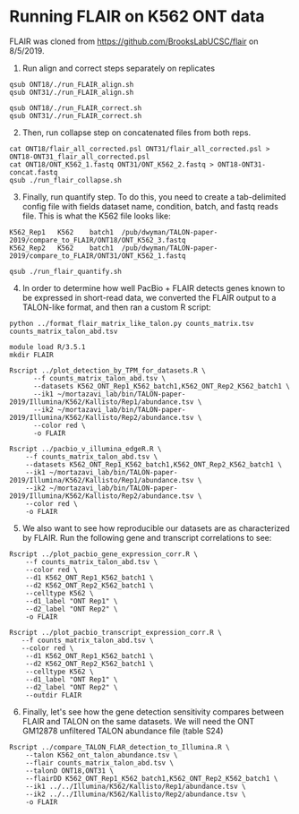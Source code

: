 # Running FLAIR on K562 ONT data

FLAIR was cloned from https://github.com/BrooksLabUCSC/flair on 8/5/2019.

1. Run align and correct steps separately on replicates
```
qsub ONT18/./run_FLAIR_align.sh
qsub ONT31/./run_FLAIR_align.sh
```
```
qsub ONT18/./run_FLAIR_correct.sh
qsub ONT31/./run_FLAIR_correct.sh
```
2. Then, run collapse step on concatenated files from both reps.
```
cat ONT18/flair_all_corrected.psl ONT31/flair_all_corrected.psl > ONT18-ONT31_flair_all_corrected.psl
cat ONT18/ONT_K562_1.fastq ONT31/ONT_K562_2.fastq > ONT18-ONT31-concat.fastq
qsub ./run_flair_collapse.sh
```
3. Finally, run quantify step. To do this, you need to create a tab-delimited config file with fields dataset name, condition, batch, and fastq reads file. This is what the K562 file looks like:
```
K562_Rep1	K562	batch1	/pub/dwyman/TALON-paper-2019/compare_to_FLAIR/ONT18/ONT_K562_3.fastq
K562_Rep2	K562	batch1	/pub/dwyman/TALON-paper-2019/compare_to_FLAIR/ONT31/ONT_K562_1.fastq
```
```
qsub ./run_flair_quantify.sh
```

4. In order to determine how well PacBio + FLAIR detects genes known to be expressed in short-read data, we converted the FLAIR output to a TALON-like format, and then ran a custom R script:
```
python ../format_flair_matrix_like_talon.py counts_matrix.tsv counts_matrix_talon_abd.tsv

module load R/3.5.1
mkdir FLAIR

Rscript ../plot_detection_by_TPM_for_datasets.R \
      --f counts_matrix_talon_abd.tsv \
      --datasets K562_ONT_Rep1_K562_batch1,K562_ONT_Rep2_K562_batch1 \
      --ik1 ~/mortazavi_lab/bin/TALON-paper-2019/Illumina/K562/Kallisto/Rep1/abundance.tsv \
      --ik2 ~/mortazavi_lab/bin/TALON-paper-2019/Illumina/K562/Kallisto/Rep2/abundance.tsv \
      --color red \
      -o FLAIR

Rscript ../pacbio_v_illumina_edgeR.R \
    --f counts_matrix_talon_abd.tsv \
    --datasets K562_ONT_Rep1_K562_batch1,K562_ONT_Rep2_K562_batch1 \
    --ik1 ~/mortazavi_lab/bin/TALON-paper-2019/Illumina/K562/Kallisto/Rep1/abundance.tsv \
    --ik2 ~/mortazavi_lab/bin/TALON-paper-2019/Illumina/K562/Kallisto/Rep2/abundance.tsv \
    --color red \
    -o FLAIR
```

5. We also want to see how reproducible our datasets are as characterized by FLAIR. Run the following gene and transcript correlations to see: 

```
Rscript ../plot_pacbio_gene_expression_corr.R \
    --f counts_matrix_talon_abd.tsv \
    --color red \
    --d1 K562_ONT_Rep1_K562_batch1 \
    --d2 K562_ONT_Rep2_K562_batch1 \
    --celltype K562 \
    --d1_label "ONT Rep1" \
    --d2_label "ONT Rep2" \
    -o FLAIR 

Rscript ../plot_pacbio_transcript_expression_corr.R \
   --f counts_matrix_talon_abd.tsv \
   --color red \
    --d1 K562_ONT_Rep1_K562_batch1 \
    --d2 K562_ONT_Rep2_K562_batch1 \
    --celltype K562 \
    --d1_label "ONT Rep1" \
    --d2_label "ONT Rep2" \
    --outdir FLAIR 
```

6. Finally, let's see how the gene detection sensitivity compares between FLAIR and TALON on the same datasets. We will need the ONT GM12878 unfiltered TALON abundance file (table S24)
```
Rscript ../compare_TALON_FLAR_detection_to_Illumina.R \
    --talon K562_ont_talon_abundance.tsv \
    --flair counts_matrix_talon_abd.tsv \
    --talonD ONT18,ONT31 \
    --flairDD K562_ONT_Rep1_K562_batch1,K562_ONT_Rep2_K562_batch1 \
    --ik1 ../../Illumina/K562/Kallisto/Rep1/abundance.tsv \
    --ik2 ../../Illumina/K562/Kallisto/Rep2/abundance.tsv \
    -o FLAIR 
```


